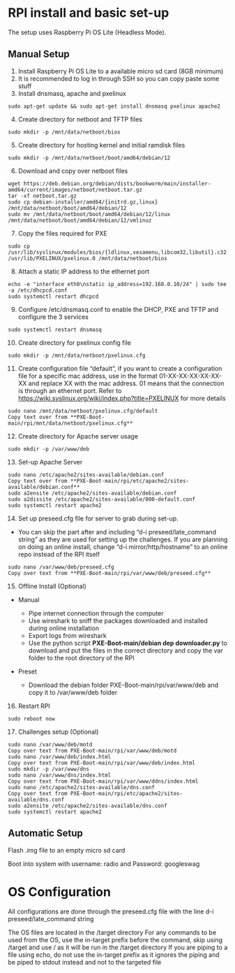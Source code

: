 #  RPI install and basic set-up
The setup uses Raspberry Pi OS Lite (Headless Mode). 
## Manual Setup
1. Install Raspberry Pi OS Lite to a available micro sd card (8GB minimum)
2. It is recommended to log in through SSH so you can copy paste some stuff
3. Install dnsmasq, apache and pxelinux
```
sudo apt-get update && sudo apt-get install dnsmasq pxelinux apache2
```
4. Create directory for netboot and TFTP files
```
sudo mkdir -p /mnt/data/netboot/bios
```
5. Create directory for hosting kernel and initial ramdisk files
```
sudo mkdir -p /mnt/data/netboot/boot/amd64/debian/12
```

6. Download and copy over netboot files
```
wget https://deb.debian.org/debian/dists/bookworm/main/installer-amd64/current/images/netboot/netboot.tar.gz
tar -xf netboot.tar.gz 
sudo cp debian-installer/amd64/{initrd.gz,linux} /mnt/data/netboot/boot/amd64/debian/12
sudo mv /mnt/data/netboot/boot/amd64/debian/12/linux /mnt/data/netboot/boot/amd64/debian/12/vmlinuz
```
7. Copy the files required for PXE 
```
sudo cp /usr/lib/syslinux/modules/bios/{ldlinux,vesamenu,libcom32,libutil}.c32  /usr/lib/PXELINUX/pxelinux.0 /mnt/data/netboot/bios
```
8. Attach a static IP address to the ethernet port
```
echo -e "interface eth0\nstatic ip_address=192.168.0.10/24" | sudo tee -a /etc/dhcpcd.conf
sudo systemctl restart dhcpcd
```
9. Configure /etc/dnsmasq.conf to enable the DHCP, PXE and TFTP and configure the 3 services

```echo -e "interface=eth0\nlisten-address=::1,127.0.0.1,192.168.0.10\ndhcp-range=192.168.0.11,192.168.0.255, 12h\nenable-tftp\ntftp-root=/mnt/data/netboot\npxe-service=x86PC,\"PXELINUX (BIOS)\",bios/pxelinux\nlog-queries\nlog-facility=/var/log/dnsmasq.log" | sudo tee -a /etc/dnsmasq.conf
sudo systemctl restart dnsmasq
```
10. Create directory for pxelinux config file
```
sudo mkdir -p /mnt/data/netboot/pxelinux.cfg
```
11. Create configuration file “default”, if you want to create a configuration file for a specific mac address, use in the format 01-XX-XX-XX-XX-XX-XX and replace XX with the mac address. 01 means that the connection is through an ethernet port. Refer to https://wiki.syslinux.org/wiki/index.php?title=PXELINUX for more details
```
sudo nano /mnt/data/netboot/pxelinux.cfg/default
Copy text over from **PXE-Boot-main/rpi/mnt/data/netboot/pxelinux.cfg**
```
12. Create directory for Apache server usage
```
sudo mkdir -p /var/www/deb
```
13. Set-up Apache Server
```
sudo nano /etc/apache2/sites-available/debian.conf
Copy text over from **PXE-Boot-main/rpi/etc/apache2/sites-available/debian.conf**
sudo a2ensite /etc/apache2/sites-available/debian.conf
sudo a2dissite /etc/apache2/sites-available/000-default.conf
sudo systemctl restart apache2
```
14. Set up preseed.cfg file for server to grab during set-up. 

- You can skip the part after and including “d-i preseed/late_command string” as they are used for setting up the challenges. 
If you are planning on doing an online install, change “d-i mirror/http/hostname” to an online repo instead of the RPI itself
```
sudo nano /var/www/deb/preseed.cfg
Copy over text from **PXE-Boot-main/rpi/var/www/deb/preseed.cfg**
```
15. Offline Install (Optional)
- Manual
    - Pipe internet connection through the computer
    - Use wireshark to sniff the packages downloaded and installed during online installation
    - Export logs from wireshark
    - Use the python script **PXE-Boot-main/debian dep downloader.py** to download and put the files in the correct directory and copy the var folder to the root directory of the RPI

- Preset
    - Download the debian folder PXE-Boot-main/rpi/var/www/deb and copy it to /var/www/deb folder

16. Restart RPI
```
sudo reboot now
```
17.  Challenges setup (Optional)
```
sudo nano /var/www/deb/motd
Copy over text from PXE-Boot-main/rpi/var/www/deb/motd 
sudo nano /var/www/deb/index.html
Copy over text from PXE-Boot-main/rpi/var/www/deb/index.html
sudo mkdir -p /var/www/dns
sudo nano /var/www/dns/index.html
Copy over text from PXE-Boot-main/rpi/var/www/ddns/index.html 
sudo nano /etc/apache2/sites-available/dns.conf
Copy over text from PXE-Boot-main/rpi/etc/apache2/sites-available/dns.conf
sudo a2ensite /etc/apache2/sites-available/dns.conf
sudo systemctl restart apache2
```
## Automatic Setup
Flash .img file to an empty micro sd card

Boot into system with username: radio and Password: googleswag

# OS Configuration
All configurations are done through the preseed.cfg file with the line 
d-i preseed/late_command string

The OS files are located in the /target directory
For any commands to be used from the OS, use the in-target prefix before the command, skip using /target and use / as it will be run in the /target directory
If you are piping to a file using echo, do not use the in-target prefix as it ignores the piping and be piped to stdout instead and not to the targeted file
